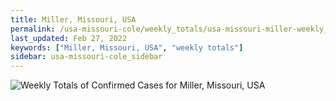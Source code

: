 ```yaml
---
title: Miller, Missouri, USA
permalink: /usa-missouri-cole/weekly_totals/usa-missouri-miller-weekly_totals.html
last_updated: Feb 27, 2022
keywords: ["Miller, Missouri, USA", "weekly totals"]
sidebar: usa-missouri-cole_sidebar
---
```


![Weekly Totals of Confirmed Cases for Miller, Missouri, USA](/covid_tracker/images/graphs/usa-missouri-miller-weekly_totals_graph.png)
